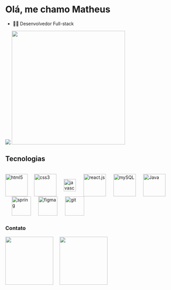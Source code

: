 # Olá, me chamo Matheus

- 👨‍💻 Desenvolvedor Full-stack
<div>
     <img heigth="180em" src="https://github-readme-stats.vercel.app/api?username=matheus5938&show_icons=true&theme=blueberry&count_private=true)"/>
     <img width="355"    src="https://github-readme-stats.vercel.app/api/top-langs/?username=matheus5938&layout=compact&theme=blueberry)"/>
</div>

##
## Tecnologias
<div styl"display: inline_block"><br>
  <img align="center" alt="html5"       width="70" src="https://cdn.jsdelivr.net/gh/devicons/devicon@latest/icons/html5/html5-original-wordmark.svg"/>   &nbsp;&nbsp;&nbsp;
  <img align="center" alt="css3"        width="70" src="https://cdn.jsdelivr.net/gh/devicons/devicon@latest/icons/css3/css3-original-wordmark.svg"/>  &nbsp;&nbsp;&nbsp;&nbsp;
  <img align="center" alt="javascript"  width="38" src="https://cdn.jsdelivr.net/gh/devicons/devicon@latest/icons/javascript/javascript-original.svg"/>  &nbsp;&nbsp;&nbsp;&nbsp;
  <img align="center" alt="react.js"    width="70" src="https://cdn.jsdelivr.net/gh/devicons/devicon@latest/icons/react/react-original-wordmark.svg"/>  &nbsp;&nbsp;&nbsp&nbsp;
  <img align="center" alt="mySQL"       width="70" src="https://cdn.jsdelivr.net/gh/devicons/devicon@latest/icons/mysql/mysql-original-wordmark.svg"/>  &nbsp;&nbsp;&nbsp;&nbsp;
  <img align="center" alt="Java"        width="70" src="https://cdn.jsdelivr.net/gh/devicons/devicon@latest/icons/java/java-original-wordmark.svg"/>  &nbsp;&nbsp;&nbsp;&nbsp;
  <img align="center" alt="spring"      width="60" src="https://cdn.jsdelivr.net/gh/devicons/devicon@latest/icons/spring/spring-original.svg"/>  &nbsp;&nbsp;&nbsp;&nbsp;
  <img align="center" alt="figma"       width="60" src="https://cdn.jsdelivr.net/gh/devicons/devicon@latest/icons/figma/figma-original.svg"/>  &nbsp;&nbsp;&nbsp;&nbsp;
  <img align="center" alt="git"         width="60" src="https://cdn.jsdelivr.net/gh/devicons/devicon@latest/icons/git/git-original.svg"/>
</div>

##
### Contato
<div>
  <a href="https://www.linkedin.com/in/matheus-pinheiro07" target="_blank"><img src="https://img.shields.io/badge/LinkedIn-0077B5?style=for-the-badge&logo=linkedin&logoColor=white" width="150"></a>      &nbsp;&nbsp;&nbsp;
  <a href="mailto:matheuspinheiro382@gmail.com" target="_blank"><img src="https://img.shields.io/badge/Gmail-D14836?style=for-the-badge&logo=gmail&logoColor=white" width="150"></a>
</div>
